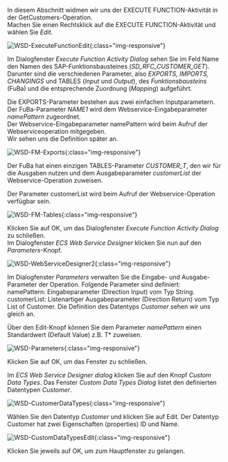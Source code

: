 In diesem Abschnitt widmen wir uns der EXECUTE FUNCTION-Aktivität in der GetCustomers-Operation.<br>
Machen Sie einen Rechtsklick auf die EXECUTE FUNCTION-Aktivität und wählen Sie *Edit*.

![WSD-ExecuteFunctionEdit](/img/content/WSD-ExecuteFunctionEdit.png){:class="img-responsive"}

Im Dialogfenster *Execute Function Activity Dialog* sehen Sie im Feld Name den Namen des SAP-Funktionsbausteines (*SD_RFC_CUSTOMER_GET*).<br>
Darunter sind die verschiedenen Parameter, also *EXPORTS, IMPORTS, CHANGINGS* und TABLES (*Input* und *Output*), des *Funktionsbausteins* (FuBa) und die entsprechende Zuordnung (*Mapping*) aufgeführt. 


Die EXPORTS-Parameter bestehen aus zwei einfachen Inputparametern. <br>
Der FuBa-Parameter *NAME1* wird dem Webservice-Eingabeparameter *namePattern* zugeordnet.<br>
Der Webservice-Eingabeparameter namePattern wird beim Aufruf der Webserviceoperation mitgegeben. <br>
Wir sehen uns die Definition später an. 

![WSD-FM-Exports](/img/content/WSD-FM-Exports.PNG){:class="img-responsive"}

Der FuBa hat einen einzigen TABLES-Parameter *CUSTOMER_T*, den wir für die Ausgaben nutzen und dem Ausgabeparameter *customerList* der Webservice-Operation zuweisen.

Der Parameter customerList wird beim Aufruf der Webservice-Operation verfügbar sein. 

![WSD-FM-Tables](/img/content/WSD-FM-Tables.PNG){:class="img-responsive"}

Klicken Sie auf OK, um das Dialogfenster *Execute Function Activity Dialog* zu schließen.<br>
Im Dialogfenster *ECS Web Service Designer* klicken Sie nun auf den *Parameters*-Knopf.

![WSD-WebServiceDesigner2](/img/content/WSD-WebServiceDesigner2.PNG){:class="img-responsive"}

Im Dialogfenster *Parameters* verwalten Sie die Eingabe- und Ausgabe-Parameter der Operation. 
Folgende Parameter sind definiert:<br>
namePattern: Eingabeparameter (Direction Input) vom Typ String. <br>
customerList: Listenartiger Ausgabeparameter (Direction Return) vom Typ List of Customer. Die Definition des Datentyps *Customer* sehen wir uns gleich an.

Über den Edit-Knopf können Sie dem Parameter *namePattern* einen Standardwert (Default Value) z.B. T* zuweisen. 

![WSD-Parameters](/img/content/WSD-Parameters.PNG){:class="img-responsive"}

Klicken Sie auf OK, um das Fenster zu schließen. 

Im *ECS Web Service Designer dialog* klicken Sie auf den Knopf *Custom Data Types*.
Das Fenster *Custom Data Types Dialog* listet den definierten Datentypen *Customer*. 

![WSD-CustomerDataTypes](/img/content/WSD-CustomerDataTypes.PNG){:class="img-responsive"}

Wählen Sie den Datentyp *Customer* und klicken Sie auf Edit. 
Der Datentyp Customer hat zwei Eigenschaften (properties) ID und Name.

![WSD-CustomDataTypesEdit](/img/content/WSD-CustomDataTypesEdit.PNG){:class="img-responsive"}

Klicken Sie jeweils auf OK, um zum Hauptfenster zu gelangen. 